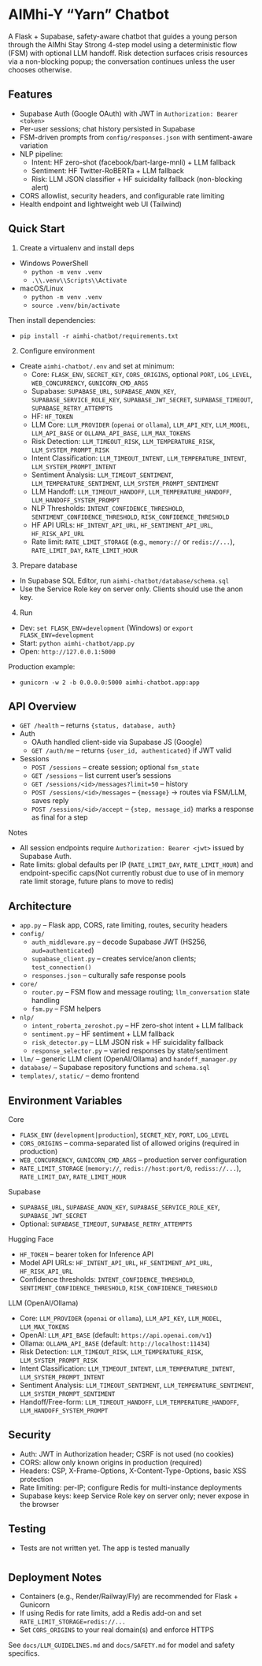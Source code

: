 # AIMhi-Y “Yarn” Chatbot

A Flask + Supabase, safety-aware chatbot that guides a young person through the AIMhi Stay Strong 4-step model using a deterministic flow (FSM) with optional LLM handoff. Risk detection surfaces crisis resources via a non-blocking popup; the conversation continues unless the user chooses otherwise.

## Features

- Supabase Auth (Google OAuth) with JWT in `Authorization: Bearer <token>`
- Per-user sessions; chat history persisted in Supabase
- FSM-driven prompts from `config/responses.json` with sentiment-aware variation
- NLP pipeline:
  - Intent: HF zero-shot (facebook/bart-large-mnli) + LLM fallback
  - Sentiment: HF Twitter-RoBERTa + LLM fallback
  - Risk: LLM JSON classifier + HF suicidality fallback (non-blocking alert)
- CORS allowlist, security headers, and configurable rate limiting
- Health endpoint and lightweight web UI (Tailwind)

## Quick Start

1) Create a virtualenv and install deps
- Windows PowerShell
  - `python -m venv .venv`
  - `.\\.venv\\Scripts\\Activate`
- macOS/Linux
  - `python -m venv .venv`
  - `source .venv/bin/activate`

Then install dependencies:

- `pip install -r aimhi-chatbot/requirements.txt`
2) Configure environment
- Create `aimhi-chatbot/.env` and set at minimum:
  - Core: `FLASK_ENV`, `SECRET_KEY`, `CORS_ORIGINS`, optional `PORT`, `LOG_LEVEL`, `WEB_CONCURRENCY`, `GUNICORN_CMD_ARGS`
  - Supabase: `SUPABASE_URL`, `SUPABASE_ANON_KEY`, `SUPABASE_SERVICE_ROLE_KEY`, `SUPABASE_JWT_SECRET`, `SUPABASE_TIMEOUT`, `SUPABASE_RETRY_ATTEMPTS`
  - HF: `HF_TOKEN`
  - LLM Core: `LLM_PROVIDER` (`openai` or `ollama`), `LLM_API_KEY`, `LLM_MODEL`, `LLM_API_BASE` or `OLLAMA_API_BASE`, `LLM_MAX_TOKENS`
  - Risk Detection: `LLM_TIMEOUT_RISK`, `LLM_TEMPERATURE_RISK`, `LLM_SYSTEM_PROMPT_RISK`
  - Intent Classification: `LLM_TIMEOUT_INTENT`, `LLM_TEMPERATURE_INTENT`, `LLM_SYSTEM_PROMPT_INTENT`
  - Sentiment Analysis: `LLM_TIMEOUT_SENTIMENT`, `LLM_TEMPERATURE_SENTIMENT`, `LLM_SYSTEM_PROMPT_SENTIMENT`
  - LLM Handoff: `LLM_TIMEOUT_HANDOFF`, `LLM_TEMPERATURE_HANDOFF`, `LLM_HANDOFF_SYSTEM_PROMPT`
  - NLP Thresholds: `INTENT_CONFIDENCE_THRESHOLD`, `SENTIMENT_CONFIDENCE_THRESHOLD`, `RISK_CONFIDENCE_THRESHOLD`
  - HF API URLs: `HF_INTENT_API_URL`, `HF_SENTIMENT_API_URL`, `HF_RISK_API_URL`
  - Rate limit: `RATE_LIMIT_STORAGE` (e.g., `memory://` or `redis://...`), `RATE_LIMIT_DAY`, `RATE_LIMIT_HOUR`
3) Prepare database
- In Supabase SQL Editor, run `aimhi-chatbot/database/schema.sql`
- Use the Service Role key on server only. Clients should use the anon key.
4) Run
- Dev: `set FLASK_ENV=development` (Windows) or `export FLASK_ENV=development`
- Start: `python aimhi-chatbot/app.py`
- Open: `http://127.0.0.1:5000`

Production example:

- `gunicorn -w 2 -b 0.0.0.0:5000 aimhi-chatbot.app:app`

## API Overview

- `GET /health` – returns `{status, database, auth}`
- Auth
  - OAuth handled client-side via Supabase JS (Google)
  - `GET /auth/me` – returns `{user_id, authenticated}` if JWT valid
- Sessions
  - `POST /sessions` – create session; optional `fsm_state`
  - `GET /sessions` – list current user’s sessions
  - `GET /sessions/<id>/messages?limit=50` – history
  - `POST /sessions/<id>/messages` – `{message}` → routes via FSM/LLM, saves reply
  - `POST /sessions/<id>/accept` – `{step, message_id}` marks a response as final for a step

Notes

- All session endpoints require `Authorization: Bearer <jwt>` issued by Supabase Auth.
- Rate limits: global defaults per IP (`RATE_LIMIT_DAY`, `RATE_LIMIT_HOUR`) and endpoint-specific caps(Not currently robust due to use of in memory rate limit storage, future plans to move to redis)

## Architecture

- `app.py` – Flask app, CORS, rate limiting, routes, security headers
- `config/`
  - `auth_middleware.py` – decode Supabase JWT (HS256, `aud=authenticated`)
  - `supabase_client.py` – creates service/anon clients; `test_connection()`
  - `responses.json` – culturally safe response pools
- `core/`
  - `router.py` – FSM flow and message routing; `llm_conversation` state handling
  - `fsm.py` – FSM helpers
- `nlp/`
  - `intent_roberta_zeroshot.py` – HF zero-shot intent + LLM fallback
  - `sentiment.py` – HF sentiment + LLM fallback
  - `risk_detector.py` – LLM JSON risk + HF suicidality fallback
  - `response_selector.py` – varied responses by state/sentiment
- `llm/` – generic LLM client (OpenAI/Ollama) and `handoff_manager.py`
- `database/` – Supabase repository functions and `schema.sql`
- `templates/`, `static/` – demo frontend

## Environment Variables

Core

- `FLASK_ENV` (`development|production`), `SECRET_KEY`, `PORT`, `LOG_LEVEL`
- `CORS_ORIGINS` – comma-separated list of allowed origins (required in production)
- `WEB_CONCURRENCY`, `GUNICORN_CMD_ARGS` – production server configuration
- `RATE_LIMIT_STORAGE` (`memory://`, `redis://host:port/0`, `rediss://...`), `RATE_LIMIT_DAY`, `RATE_LIMIT_HOUR`

Supabase

- `SUPABASE_URL`, `SUPABASE_ANON_KEY`, `SUPABASE_SERVICE_ROLE_KEY`, `SUPABASE_JWT_SECRET`
- Optional: `SUPABASE_TIMEOUT`, `SUPABASE_RETRY_ATTEMPTS`

Hugging Face

- `HF_TOKEN` – bearer token for Inference API
- Model API URLs: `HF_INTENT_API_URL`, `HF_SENTIMENT_API_URL`, `HF_RISK_API_URL`
- Confidence thresholds: `INTENT_CONFIDENCE_THRESHOLD`, `SENTIMENT_CONFIDENCE_THRESHOLD`, `RISK_CONFIDENCE_THRESHOLD`

LLM (OpenAI/Ollama)

- Core: `LLM_PROVIDER` (`openai` or `ollama`), `LLM_API_KEY`, `LLM_MODEL`, `LLM_MAX_TOKENS`
- OpenAI: `LLM_API_BASE` (default: `https://api.openai.com/v1`)
- Ollama: `OLLAMA_API_BASE` (default: `http://localhost:11434`)
- Risk Detection: `LLM_TIMEOUT_RISK`, `LLM_TEMPERATURE_RISK`, `LLM_SYSTEM_PROMPT_RISK`
- Intent Classification: `LLM_TIMEOUT_INTENT`, `LLM_TEMPERATURE_INTENT`, `LLM_SYSTEM_PROMPT_INTENT`
- Sentiment Analysis: `LLM_TIMEOUT_SENTIMENT`, `LLM_TEMPERATURE_SENTIMENT`, `LLM_SYSTEM_PROMPT_SENTIMENT`
- Handoff/Free-form: `LLM_TIMEOUT_HANDOFF`, `LLM_TEMPERATURE_HANDOFF`, `LLM_HANDOFF_SYSTEM_PROMPT`

## Security

- Auth: JWT in Authorization header; CSRF is not used (no cookies)
- CORS: allow only known origins in production (required)
- Headers: CSP, X-Frame-Options, X-Content-Type-Options, basic XSS protection
- Rate limiting: per-IP; configure Redis for multi-instance deployments
- Supabase keys: keep Service Role key on server only; never expose in the browser

## Testing

- Tests are not written yet. The app is tested manually

# 

## Deployment Notes

- Containers (e.g., Render/Railway/Fly) are recommended for Flask + Gunicorn
- If using Redis for rate limits, add a Redis add-on and set `RATE_LIMIT_STORAGE=redis://...`
- Set `CORS_ORIGINS` to your real domain(s) and enforce HTTPS

See `docs/LLM_GUIDELINES.md` and `docs/SAFETY.md` for model and safety specifics.

